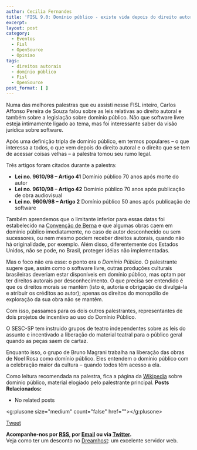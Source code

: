 ```yaml
---
author: Cecilia Fernandes
title: 'FISL 9.0: Domínio público - existe vida depois do direito autoral?'
excerpt:
layout: post
category:
  - Eventos
  - Fisl
  - OpenSource
  - Opiniao
tags:
  - direitos autorais
  - domínio público
  - Fisl
  - OpenSource
post_format: [ ]
---
```

Numa das melhores palestras que eu assisti nesse FISL inteiro, Carlos Affonso Pereira de Souza falou sobre as leis relativas ao direito autoral e também sobre a legislação sobre domínio público. Não que software livre esteja intimamente ligado ao tema, mas foi interessante saber da visão jurídica sobre software.

Após uma definição tripla de domínio público, em termos populares – o que interessa a todos, o que vem depois do direito autoral e o direito que se tem de acessar coisas velhas – a palestra tomou seu rumo legal.

Três artigos foram citados durante a palestra:

*   **Lei no. 9610/98 – Artigo 41** Domínio público 70 anos após morte do autor
*   **Lei no. 9610/98 – Artigo 42** Domínio público 70 anos após publicação de obra audiovisual
*   **Lei no. 9609/98 – Artigo 2** Domínio público 50 anos após publicação de software

Também aprendemos que o limitante inferior para essas datas foi estabelecido na [Convenção de Berna][1] e que algumas obras caem em domínio público imediatamente, no caso de autor desconhecido ou sem sucessores, ou nem mesmo podem receber direitos autorais, quando não há originalidade, por exemplo. Além disso, diferentemente dos Estados Unidos, não se pode, no Brasil, proteger idéias não implementadas.

Mas o foco não era esse: o ponto era o *Domínio Público*. O palestrante sugere que, assim como o software livre, outras produções culturais brasileiras deveriam estar disponíveis em domínio público, mas optam por ter direitos autorais por desconhecimento. O que precisa ser entendido é que os direitos morais se mantém (isto é, autoria e obrigação de divulgá-la e atribuir os créditos ao autor); apenas os direitos do monopólio de exploração da sua obra não se mantêm.

Com isso, passamos para os dois outros palestrantes, representantes de dois projetos de incentivo ao uso do Domínio Público.

O SESC-SP tem instruido grupos de teatro independentes sobre as leis do assunto e incentivado a liberação do material teatral para o público geral quando as peças saem de cartaz.

Enquanto isso, o grupo de Bruno Magrani trabalha na liberação das obras de Noel Rosa como domínio público. Eles entendem o domínio público com a celebração maior da cultura – quando todos têm acesso a ela.

Como leitura recomendada na palestra, fica a página da [Wikipedia][2] sobre domínio público, material elogiado pelo palestrante principal. 
**Posts Relacionados:** 
*   No related posts

<g:plusone size="medium" count="false" href=""></g:plusone> 

[Tweet][3] 





**Acompanhe-nos por [ RSS][4], por [Email][5] ou via [Twitter][6].**  
Veja como ter um desconto no [Dreamhost][7]: um excelente servidor web.

 [1]: http://pt.wikipedia.org/wiki/Conven%C3%A7%C3%A3o_de_Berna
 [2]: http://pt.wikipedia.org/wiki/Dom%C3%ADnio_p%C3%BAblico
 [3]: https://twitter.com/share
 [4]: http://feeds.feedburner.com/VidaGeek
 [5]: http://feedburner.google.com/fb/a/mailverify?uri=VidaGeek&loc=pt_BR
 [6]: http://twitter.com/blogvidageek
 [7]: http://vidageek.net/dreamhost/